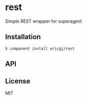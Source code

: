 
# rest

  Simple REST wrapper for superagent

## Installation

    $ component install ericgj/rest

## API

   

## License

  MIT
